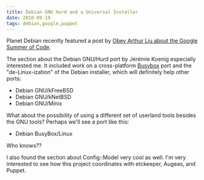 ```yaml
---
title: Debian GNU Hurd and a Universal Installer
date: 2010-09-19
tags: debian,google,puppet
---
```

Planet Debian recently featured a post by <a href="http://www.milliways.fr/2010/09/19/google-summer-of-code-2010-debian-report/" rel="nofollow">Obey Arthur Liu about the Google Summer of Code</a>.

The section about the Debian GNU/Hurd port by Jérémie Koenig especially interested me. It included work on a cross-platform [Busybox](http://www.docunext.com/wiki/Busybox) port and the "de-Linux-ization" of the Debian installer, which will definitely help other ports:

* Debian GNU/kFreeBSD
* Debian GNU/kNetBSD
* Debian GNU/Minix

What about the possibility of using a different set of userland tools besides the GNU tools? Perhaps we'll see a port like this:

* Debian BusyBox/Linux

Who knows??

I also found the section about Config::Model very cool as well. I'm very interested to see how this project coordinates with etckeeper, Augeas, and Puppet.

